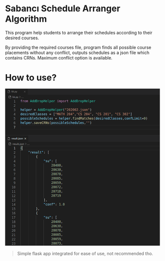# Sabancı Schedule Arranger Algorithm
This program help students to arrange their schedules according to their desired courses.

By providing the required courses file, program finds all possible course placements without any conflict, outputs schedules as a json file which contains CRNs.
Maximum conflict option is available.

# How to use?
![](usage.png)


> Simple flask app integrated for ease of use, not recommended tho.
